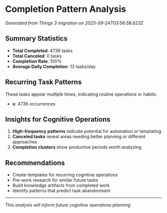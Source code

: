 # Completion Pattern Analysis
*Generated from Things 3 migration on 2025-09-24T03:56:58.623Z*

## Summary Statistics
- **Total Completed**: 4736 tasks
- **Total Canceled**: 0 tasks
- **Completion Rate**: 100%
- **Average Daily Completion**: 13 tasks/day

## Recurring Task Patterns
These tasks appear multiple times, indicating routine operations or habits:

- **x**: 4736 occurrences

## Insights for Cognitive Operations
1. **High-frequency patterns** indicate potential for automation or templating
2. **Canceled tasks** reveal areas needing better planning or different approaches
3. **Completion clusters** show productive periods worth analyzing

## Recommendations
- Create templates for recurring cognitive operations
- Pre-work research for similar future tasks
- Build knowledge artifacts from completed work
- Identify patterns that predict task abandonment

---
*This analysis will inform future cognitive operations planning*